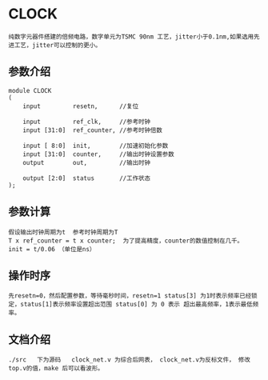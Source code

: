 # CLOCK
	纯数字元器件搭建的倍频电路，数字单元为TSMC 90nm 工艺，jitter小于0.1nm,如果选用先进工艺，jitter可以控制的更小。
    
## 参数介绍

	module CLOCK
	(
    	input         resetn,      //复位

		input         ref_clk,     //参考时钟
		input [31:0]  ref_counter, //参考时钟倍数

		input [ 8:0]  init,        //加速初始化参数
		input [31:0]  counter,     //输出时钟设置参数
		output        out,         //输出时钟

		output [2:0]  status       //工作状态
	);


## 参数计算
	假设输出时钟周期为t  参考时钟周期为T 
	T x ref_counter = t x counter;  为了提高精度，counter的数值控制在几千。 init = t/0.06 （单位是ns）


## 操作时序
	先resetn=0，然后配置参数，等待毫秒时间，resetn=1 status[3] 为1时表示频率已经锁定，status[1]表示频率设置超出范围 status[0] 为 0 表示 超出最高频率，1表示最低频率。

## 文档介绍
	./src   下为源码   clock_net.v 为综合后网表， clock_net.v为反标文件， 修改top.v的值，make 后可以看波形。

